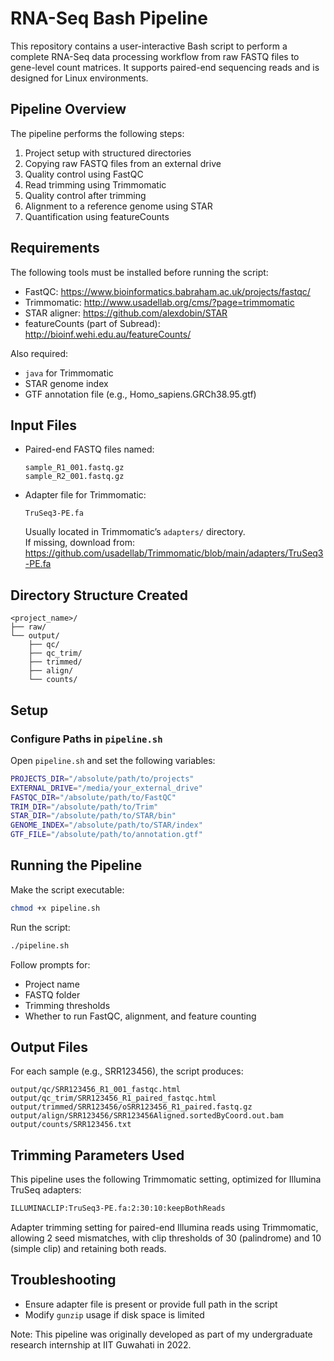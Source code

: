 # RNA-Seq Bash Pipeline

This repository contains a user-interactive Bash script to perform a complete RNA-Seq data processing workflow from raw FASTQ files to gene-level count matrices. It supports paired-end sequencing reads and is designed for Linux environments.

## Pipeline Overview

The pipeline performs the following steps:

1. Project setup with structured directories  
2. Copying raw FASTQ files from an external drive  
3. Quality control using FastQC  
4. Read trimming using Trimmomatic  
5. Quality control after trimming  
6. Alignment to a reference genome using STAR  
7. Quantification using featureCounts

## Requirements

The following tools must be installed before running the script:

- FastQC: https://www.bioinformatics.babraham.ac.uk/projects/fastqc/
- Trimmomatic: http://www.usadellab.org/cms/?page=trimmomatic
- STAR aligner: https://github.com/alexdobin/STAR
- featureCounts (part of Subread): http://bioinf.wehi.edu.au/featureCounts/

Also required:
- `java` for Trimmomatic
- STAR genome index
- GTF annotation file (e.g., Homo_sapiens.GRCh38.95.gtf)

## Input Files

- Paired-end FASTQ files named:
  ```
  sample_R1_001.fastq.gz
  sample_R2_001.fastq.gz
  ```

- Adapter file for Trimmomatic:
  ```
  TruSeq3-PE.fa
  ```
  Usually located in Trimmomatic’s `adapters/` directory.  
  If missing, download from:
  https://github.com/usadellab/Trimmomatic/blob/main/adapters/TruSeq3-PE.fa
  
## Directory Structure Created

```
<project_name>/
├── raw/
└── output/
    ├── qc/
    ├── qc_trim/
    ├── trimmed/
    ├── align/
    └── counts/
```

## Setup

### Configure Paths in `pipeline.sh`

Open `pipeline.sh` and set the following variables:

```bash
PROJECTS_DIR="/absolute/path/to/projects"
EXTERNAL_DRIVE="/media/your_external_drive"
FASTQC_DIR="/absolute/path/to/FastQC"
TRIM_DIR="/absolute/path/to/Trim"
STAR_DIR="/absolute/path/to/STAR/bin"
GENOME_INDEX="/absolute/path/to/STAR/index"
GTF_FILE="/absolute/path/to/annotation.gtf"
```

## Running the Pipeline

Make the script executable:

```bash
chmod +x pipeline.sh
```

Run the script:

```bash
./pipeline.sh
```

Follow prompts for:
- Project name
- FASTQ folder
- Trimming thresholds
- Whether to run FastQC, alignment, and feature counting

## Output Files

For each sample (e.g., SRR123456), the script produces:

```
output/qc/SRR123456_R1_001_fastqc.html
output/qc_trim/SRR123456_R1_paired_fastqc.html
output/trimmed/SRR123456/oSRR123456_R1_paired.fastq.gz
output/align/SRR123456/SRR123456Aligned.sortedByCoord.out.bam
output/counts/SRR123456.txt
```

## Trimming Parameters Used

This pipeline uses the following Trimmomatic setting, optimized for Illumina TruSeq adapters:

```bash
ILLUMINACLIP:TruSeq3-PE.fa:2:30:10:keepBothReads
```

Adapter trimming setting for paired-end Illumina reads using Trimmomatic, allowing 2 seed mismatches, with clip thresholds of 30 (palindrome) and 10 (simple clip) and retaining both reads.

## Troubleshooting

- Ensure adapter file is present or provide full path in the script
- Modify `gunzip` usage if disk space is limited

Note: This pipeline was originally developed as part of my undergraduate research internship at IIT Guwahati in 2022.
